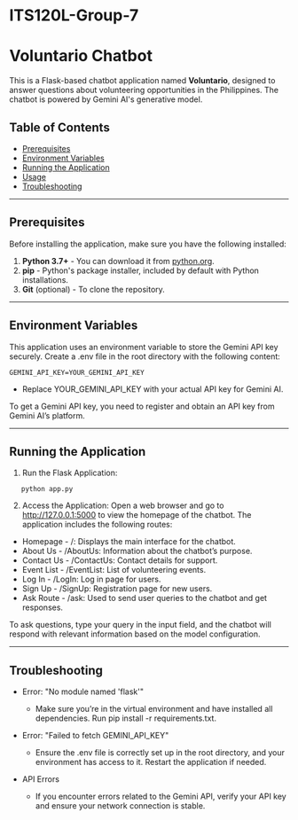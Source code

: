 # ITS120L-Group-7
# Voluntario Chatbot

This is a Flask-based chatbot application named **Voluntario**, designed to answer questions about volunteering opportunities in the Philippines. The chatbot is powered by Gemini AI's generative model.

## Table of Contents
- [Prerequisites](#prerequisites)
- [Environment Variables](#environment-variables)
- [Running the Application](#running-the-application)
- [Usage](#usage)
- [Troubleshooting](#troubleshooting)

---

## Prerequisites

Before installing the application, make sure you have the following installed:

1. **Python 3.7+** - You can download it from [python.org](https://www.python.org/downloads/).
2. **pip** - Python's package installer, included by default with Python installations.
3. **Git** (optional) - To clone the repository.

---


## Environment Variables
This application uses an environment variable to store the Gemini API key securely. Create a .env file in the root directory with the following content:
```
GEMINI_API_KEY=YOUR_GEMINI_API_KEY
```
- Replace YOUR_GEMINI_API_KEY with your actual API key for Gemini AI.

To get a Gemini API key, you need to register and obtain an API key from Gemini AI’s platform.

---

## Running the Application
1. Run the Flask Application:
```
   python app.py
```
2. Access the Application: Open a web browser and go to http://127.0.0.1:5000 to view the homepage of the chatbot.
The application includes the following routes:

- Homepage - /: Displays the main interface for the chatbot.
- About Us - /AboutUs: Information about the chatbot’s purpose.
- Contact Us - /ContactUs: Contact details for support.
- Event List - /EventList: List of volunteering events.
- Log In - /LogIn: Log in page for users.
- Sign Up - /SignUp: Registration page for new users.
- Ask Route - /ask: Used to send user queries to the chatbot and get responses.

To ask questions, type your query in the input field, and the chatbot will respond with relevant information based on the model configuration.

---

## Troubleshooting
- Error: "No module named 'flask'"
   - Make sure you’re in the virtual environment and have installed all dependencies. Run pip install -r requirements.txt.
  
- Error: "Failed to fetch GEMINI_API_KEY"
   - Ensure the .env file is correctly set up in the root directory, and your environment has access to it. Restart the application if needed.
  
- API Errors
  - If you encounter errors related to the Gemini API, verify your API key and ensure your network connection is stable.
